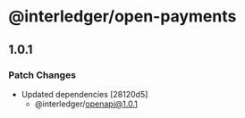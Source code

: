 # @interledger/open-payments

## 1.0.1

### Patch Changes

- Updated dependencies [28120d5]
  - @interledger/openapi@1.0.1
